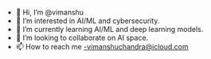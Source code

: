 - 👋 Hi, I’m @vimanshu
- 👀 I’m interested in AI/ML and cybersecurity.
- 🌱 I’m currently learning AI/ML and deep learning models.
- 💞️ I’m looking to collaborate on AI space.
- 📫 How to reach me -vimanshuchandra@icloud.com

<!---
vimanshu/vimanshu is a ✨ special ✨ repository because its `README.md` (this file) appears on your GitHub profile.
You can click the Preview link to take a look at your changes.
--->
